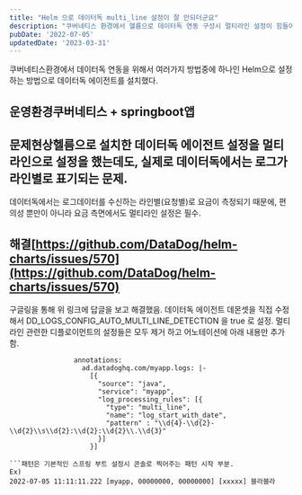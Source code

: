 ```yaml
---
title: "Helm 으로 데이터독 multi_line 설정이 잘 안되더군요"
description: "쿠버네티스 환경에서 헬름으로 데이터독 연동 구성시 멀티라인 설정이 힘들어서 기록으로 남긴다."
pubDate: '2022-07-05'
updatedDate: '2023-03-31'
---
```


쿠버네티스환경에서 데이터독 연동을 위해서 여러가지 방법중에 하나인 Helm으로 설정하는 방법으로 데이터독 에이전트를 설치했다.
## 운영환경쿠버네티스 + springboot앱
## 문제현상헬름으로 설치한 데이터독 에이전트 설정을 멀티라인으로 설정을 했는데도, 실제로 데이터독에서는 로그가 라인별로 표기되는 문제.
데이터독에서는 로그데이터를 수신하는 라인별(요청별)로 요금이 측정되기 때문에, 편의성 뿐만이 아니라 요금 측면에서도 멀티라인 설정은 필수.
## 해결[https://github.com/DataDog/helm-charts/issues/570](https://github.com/DataDog/helm-charts/issues/570)
구글링을 통해 위 링크에 답글을 보고 해결했음.
데이터독 에이전트 데몬셋을 직접 수정해서
DD_LOGS_CONFIG_AUTO_MULTI_LINE_DETECTION 을 true 로 설정.
멀티라인 관련한 디플로이먼트의 설정들은 모두 제거 하고
어노테이션에 아래 내용만 추가함.
```
				annotations:
                  ad.datadoghq.com/myapp.logs: |-
                    [{
                      "source": "java",
                      "service": "myapp",
                      "log_processing_rules": [{
                        "type": "multi_line",
                        "name": "log_start_with_date",
                        "pattern" : "\\d{4}-\\d{2}-\\d{2}\\s\\d{2}:\\d{2}:\\d{2}\\.\\d{3}"
                      }]
                    }]  

```패턴은 기본적인 스프링 부트 설정시 콘솔로 찍어주는 패턴 시작 부분.
Ex)
2022-07-05 11:11:11.222 [myapp, 00000000, 00000000] [xxxxx] 블라블라